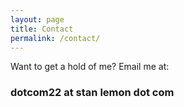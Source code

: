 ```yaml
---
layout: page
title: Contact
permalink: /contact/
---
```

Want to get a hold of me? Email me at:

### dotcom22 at stan lemon dot com
